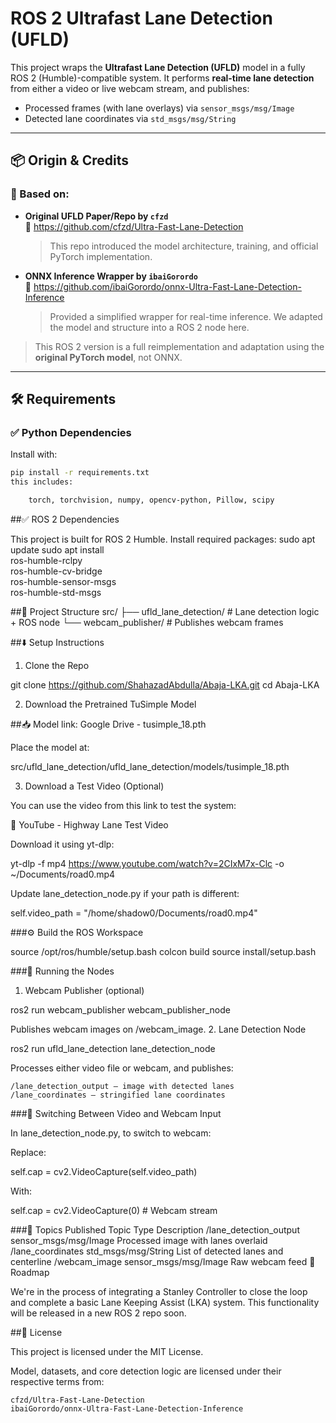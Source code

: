 # ROS 2 Ultrafast Lane Detection (UFLD)

This project wraps the **Ultrafast Lane Detection (UFLD)** model in a fully ROS 2 (Humble)-compatible system. It performs **real-time lane detection** from either a video or live webcam stream, and publishes:

- Processed frames (with lane overlays) via `sensor_msgs/msg/Image`
- Detected lane coordinates via `std_msgs/msg/String`

---

## 📦 Origin & Credits

### 🧠 Based on:
- **Original UFLD Paper/Repo by `cfzd`**  
  🔗 https://github.com/cfzd/Ultra-Fast-Lane-Detection  
  > This repo introduced the model architecture, training, and official PyTorch implementation.

- **ONNX Inference Wrapper by `ibaiGorordo`**  
  🔗 https://github.com/ibaiGorordo/onnx-Ultra-Fast-Lane-Detection-Inference  
  > Provided a simplified wrapper for real-time inference. We adapted the model and structure into a ROS 2 node here.

> This ROS 2 version is a full reimplementation and adaptation using the **original PyTorch model**, not ONNX.

---

## 🛠️ Requirements

### ✅ Python Dependencies

Install with:

```bash
pip install -r requirements.txt
this includes:

    torch, torchvision, numpy, opencv-python, Pillow, scipy
```

##✅ ROS 2 Dependencies

This project is built for ROS 2 Humble. Install required packages:
sudo apt update
sudo apt install \
  ros-humble-rclpy \
  ros-humble-cv-bridge \
  ros-humble-sensor-msgs \
  ros-humble-std-msgs

##📂 Project Structure
src/
├── ufld_lane_detection/     # Lane detection logic + ROS node
└── webcam_publisher/        # Publishes webcam frames

##⬇️ Setup Instructions
1. Clone the Repo

git clone https://github.com/ShahazadAbdulla/Abaja-LKA.git
cd Abaja-LKA

2. Download the Pretrained TuSimple Model

##📥 Model link:
Google Drive - tusimple_18.pth

Place the model at:

src/ufld_lane_detection/ufld_lane_detection/models/tusimple_18.pth

3. Download a Test Video (Optional)

You can use the video from this link to test the system:

🎥 YouTube - Highway Lane Test Video

Download it using yt-dlp:

yt-dlp -f mp4 https://www.youtube.com/watch?v=2CIxM7x-Clc -o ~/Documents/road0.mp4

Update lane_detection_node.py if your path is different:

self.video_path = "/home/shadow0/Documents/road0.mp4"

###⚙️ Build the ROS Workspace

source /opt/ros/humble/setup.bash
colcon build
source install/setup.bash

###🚀 Running the Nodes
1. Webcam Publisher (optional)

ros2 run webcam_publisher webcam_publisher_node

Publishes webcam images on /webcam_image.
2. Lane Detection Node

ros2 run ufld_lane_detection lane_detection_node

Processes either video file or webcam, and publishes:

    /lane_detection_output – image with detected lanes
    /lane_coordinates – stringified lane coordinates

###📸 Switching Between Video and Webcam Input

In lane_detection_node.py, to switch to webcam:

Replace:

self.cap = cv2.VideoCapture(self.video_path)

With:

self.cap = cv2.VideoCapture(0)  # Webcam stream

###🧪 Topics Published
Topic	Type	Description
/lane_detection_output	sensor_msgs/msg/Image	Processed image with lanes overlaid
/lane_coordinates	std_msgs/msg/String	List of detected lanes and centerline
/webcam_image	sensor_msgs/msg/Image	Raw webcam feed
🚗 Roadmap

We're in the process of integrating a Stanley Controller to close the loop and complete a basic Lane Keeping Assist (LKA) system.
This functionality will be released in a new ROS 2 repo soon.

##📄 License

This project is licensed under the MIT License.

Model, datasets, and core detection logic are licensed under their respective terms from:

    cfzd/Ultra-Fast-Lane-Detection
    ibaiGorordo/onnx-Ultra-Fast-Lane-Detection-Inference
